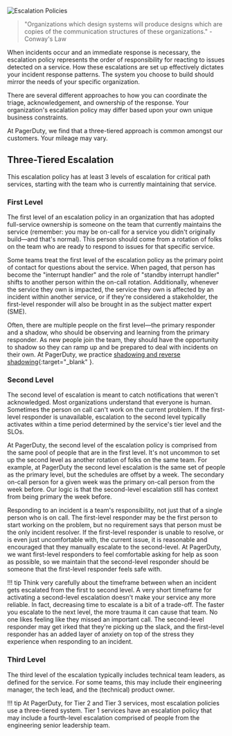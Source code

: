 ![Escalation Policies](/assets/images/headers/FSO-Escalation.png)

> "Organizations which design systems will produce designs which are copies of the communication structures of these organizations." - Conway's Law

When incidents occur and an immediate response is necessary, the escalation policy represents the order of responsibility for reacting to issues detected on a service. How these escalations are set up effectively dictates your incident response patterns. The system you choose to build should mirror the needs of your specific organization.

There are several different approaches to how you can coordinate the triage, acknowledgement, and ownership of the response. Your organization's escalation policy may differ based upon your own unique business constraints.

At PagerDuty, we find that a three-tiered approach is common amongst our customers. Your mileage may vary.

## Three-Tiered Escalation
This escalation policy has at least 3 levels of escalation for critical path services, starting with the team who is currently maintaining that service.

### First Level
The first level of an escalation policy in an organization that has adopted full-service ownership is someone on the team that currently maintains the service (remember: you may be on-call for a service you didn't originally build—and that's normal). This person should come from a rotation of folks on the team who are ready to respond to issues for that specific service.

Some teams treat the first level of the escalation policy as the primary point of contact for questions about the service. When paged, that person has become the "interrupt handler" and the role of "standby interrupt handler" shifts to another person within the on-call rotation. Additionally, whenever the service they own is impacted, the service they own is affected by an incident within another service, or if they're considered a stakeholder, the first-level responder will also be brought in as the subject matter expert (SME).

Often, there are multiple people on the first level—the primary responder and a shadow, who should be observing and learning from the primary responder. As new people join the team, they should have the opportunity to shadow so they can ramp up and be prepared to deal with incidents on their own. At PagerDuty, we practice [shadowing and reverse shadowing](https://www.pagerduty.com/blog/on-call-shadow-practice/){:target="_blank" }.

### Second Level
The second level of escalation is meant to catch notifications that weren't acknowledged. Most organizations understand that everyone is human. Sometimes the person on call can't work on the current problem. If the first-level responder is unavailable, escalation to the second level typically activates within a time period determined by the service's tier level and the SLOs.

At PagerDuty, the second level of the escalation policy is comprised from the same pool of people that are in the first level. It's not uncommon to set up the second level as another rotation of folks on the same team. For example, at PagerDuty the second level escalation is the same set of people as the primary level, but the schedules are offset by a week. The secondary on-call person for a given week was the primary on-call person from the week before. Our logic is that the second-level escalation still has context from being primary the week before.

Responding to an incident is a team's responsibility, not just that of a single person who is on call. The first-level responder may be the first person to start working on the problem, but no requirement says that person must be the only incident resolver. If the first-level responder is unable to resolve, or is even just uncomfortable with, the current issue, it is reasonable and encouraged that they manually escalate to the second-level. At PagerDuty, we want first-level responders to feel comfortable asking for help as soon as possible, so we maintain that the second-level responder should be someone that the first-level responder feels safe with.

!!! tip
    Think very carefully about the timeframe between when an incident gets escalated from the first to second level. A very short timeframe for activating a second-level escalation doesn't make your service any more reliable. In fact, decreasing time to escalate is a bit of a trade-off. The faster you escalate to the next level, the more trauma it can cause that team. No one likes feeling like they missed an important call. The second-level responder may get irked that they're picking up the slack, and the first-level responder has an added layer of anxiety on top of the stress they experience when responding to an incident.

### Third Level
The third level of the escalation typically includes technical team leaders, as defined for the service. For some teams, this may include their engineering manager, the tech lead, and the (technical) product owner.

!!! tip
    At PagerDuty, for Tier 2 and Tier 3 services, most escalation policies use a three-tiered system. Tier 1 services have an escalation policy that may include a fourth-level escalation comprised of people from the engineering senior leadership team.
